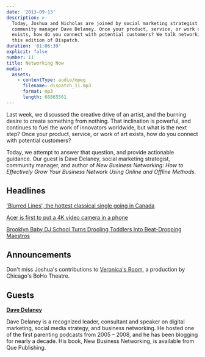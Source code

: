```yaml
---
date: '2013-09-13'
description: >-
  Today, Joshua and Nicholas are joined by social marketing strategist and
  community manager Dave Delaney. Once your product, service, or work of art
  exists, how do you connect with potential customers? We talk networking, on
  this edition of Dispatch.
duration: '01:06:39'
explicit: false
number: 11
title: Networking Now
media:
  assets:
    - contentType: audio/mpeg
      filename: dispatch_11.mp3
      format: mp3
      length: 66865561
---
```

Last week, we discussed the creative drive of an artist, and the burning desire to create something from nothing. That inclination is powerful, and continues to fuel the work of innovators worldwide, but what is the next step? Once your product, service, or work of art exists, how do you connect with potential customers?

Today, we attempt to answer that question, and provide actionable guidance. Our guest is Dave Delaney, social marketing strategist, community manager, and author of _New Business Networking: How to Effectively Grow Your Business Network Using Online and Offline Methods_.

## Headlines

['Blurred Lines', the hottest classical single going in Canada](http://www.thestar.com/business/2013/08/28/blurred_lines_the_hottest_classical_single_going_in_canada.html)

[Acer is first to put a 4K video camera in a phone](http://www.theverge.com/2013/9/2/4685246/acer-4k-smartphone-camera-liquid-s2)

[Brooklyn Baby DJ School Turns Drooling Toddlers Into Beat-Dropping Maestros](http://gothamist.com/2013/09/09/baby_dj.php)

## Announcements

Don't miss Joshua's contributions to [Veronica's Room](http://sidedown.com/veronicasroom), a production by Chicago's BoHo Theatre.

## Guests

**[Dave Delaney](http://daveadelaney.com)**

Dave Delaney is a recognized leader, consultant and speaker on digital marketing, social media strategy, and business networking. He hosted one of the first parenting podcasts from 2005 – 2008, and he has been blogging for nearly a decade. His book, New Business Networking, is available from Que Publishing.
